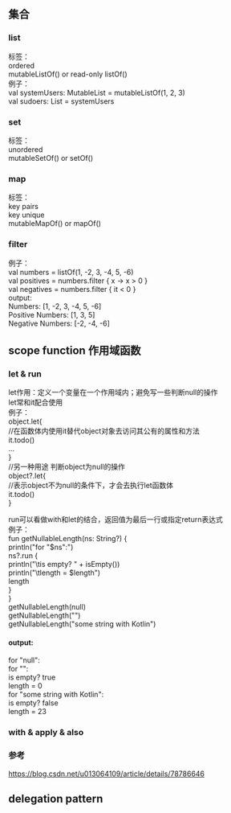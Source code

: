 ## 集合
### list
标签：  
ordered  
mutableListOf() or read-only listOf()  
例子：  
val systemUsers: MutableList<Int> = mutableListOf(1, 2, 3)  
val sudoers: List<Int> = systemUsers  
### set
标签：  
unordered  
mutableSetOf() or setOf()
### map
标签：  
key pairs  
key unique  
mutableMapOf() or mapOf()
### filter
例子：  
val numbers = listOf(1, -2, 3, -4, 5, -6)  
val positives = numbers.filter { x -> x > 0 }  
val negatives = numbers.filter { it < 0 }  
output:  
Numbers: [1, -2, 3, -4, 5, -6]  
Positive Numbers: [1, 3, 5]  
Negative Numbers: [-2, -4, -6]                                 
## scope function 作用域函数
### let & run
let作用：定义一个变量在一个作用域内；避免写一些判断null的操作  
let常和it配合使用  
例子：  
object.let{  
   //在函数体内使用it替代object对象去访问其公有的属性和方法                                 
   it.todo()  
   ...  
}  
//另一种用途 判断object为null的操作  
object?.let{  
   //表示object不为null的条件下，才会去执行let函数体  
   it.todo()  
}  
                                       
run可以看做with和let的结合，返回值为最后一行或指定return表达式  
例子：  
fun getNullableLength(ns: String?) {  
    println("for \"$ns\":")  
    ns?.run {  
        println("\tis empty? " + isEmpty())  
        println("\tlength = $length")                          
        length  
    }  
}  
getNullableLength(null)  
getNullableLength("")  
getNullableLength("some string with Kotlin")  
#### output:  
for "null":  
for "":  
	is empty? true  
	length = 0  
for "some string with Kotlin":  
	is empty? false  
	length = 23  
### with & apply & also
### 参考
https://blog.csdn.net/u013064109/article/details/78786646
## delegation pattern

